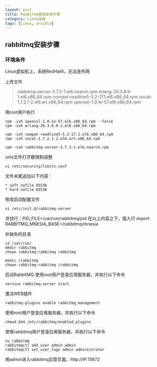 ```yaml
---
layout: post
title: Rabbitmq离线安装步骤
category: Linux运维
tags: [Linux, ansible]
---
```


## rabbitmq安装步骤

### 环境条件
Linux虚拟机上，系统RedHat6，无法连外网

上传文件
> rabbitmq-server-3.7.3-1.el6.noarch.rpm
> erlang-20.3.8.9-1.el6.x86_64.rpm
> compat-readline5-5.2-17.1.el6.x86_64.rpm
> socat-1.7.2.1-2.el6.art.x86_64.rpm
> openssl-1.0.1e-57.el6.x86_64.rpm

用root用户执行
```shell
rpm -ivh openssl-1.0.1e-57.el6.x86_64.rpm --force
rpm -ivh erlang-20.3.8.9-1.el6.x86_64.rpm

rpm -ivh compat-readline5-5.2-17.1.el6.x86_64.rpm
rpm -ivh socat-1.7.2.1-2.el6.art.x86_64.rpm

rpm -ivh rabbitmq-server-3.7.3-1.el6.noarch.rpm
```

unix文件打开数限制调整
```shell
vi /etc/security/limits.conf
```
文件末尾追加以下内容：
```
* soft nofile 65536
* hard nofile 65536

```

修改启动配置文件
```shell
vi /etc/init.d/rabbitmq-server
```
寻找行：PID_FILE=/var/run/rabbitmq/pid
在以上内容之下，插入行
export RABBITMQ_MNESIA_BASE=/rabbitmq/mnesia


补缺失的目录
```shell
cd /var/run/
mkdir rabbitmq
chown rabbitmq:rabbitmq rabbitmq

mkdir /rabbitmq
chown rabbitmq:rabbitmq /rabbitmq
```

启动RabbitMQ
使用root用户登录应用服务器，并执行以下命令
```shell
service rabbitmq-server start
```

激活WEB插件
```shell
rabbitmq-plugins enable rabbitmq_management
```

使用root用户登录应用服务器，并执行以下命令
```shell
chmod 644 /etc/rabbitmq/enabled_plugins
```

使用rabbitmq用户登录应用服务器，并执行以下命令
```shell
su rabbitmq
rabbitmqctl add_user admin admin
rabbitmqctl set_user_tags admin administrator
```

用admin进入rabbitmq后管页面，http://IP:15672
